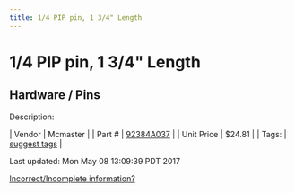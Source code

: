 ```yaml
---
title: 1/4 PIP pin, 1 3/4" Length
---
```


# 1/4 PIP pin, 1 3/4" Length
## Hardware / Pins
Description: 	 

| Vendor | Mcmaster | 
| Part # | [92384A037](https://www.mcmaster.com/#92384A037) | 
| Unit Price | $24.81 | 
| Tags: | [suggest tags](https://docs.google.com/forms/d/e/1FAIpQLSeWyY8v3RgOty-MyWmh9U0iivNYN_molChYyS-0U-o-kOAv_g/viewform) | 

Last updated: Mon May 08 13:09:39 PDT 2017

 [Incorrect/Incomplete information?](https://docs.google.com/forms/d/e/1FAIpQLSeWyY8v3RgOty-MyWmh9U0iivNYN_molChYyS-0U-o-kOAv_g/viewform)